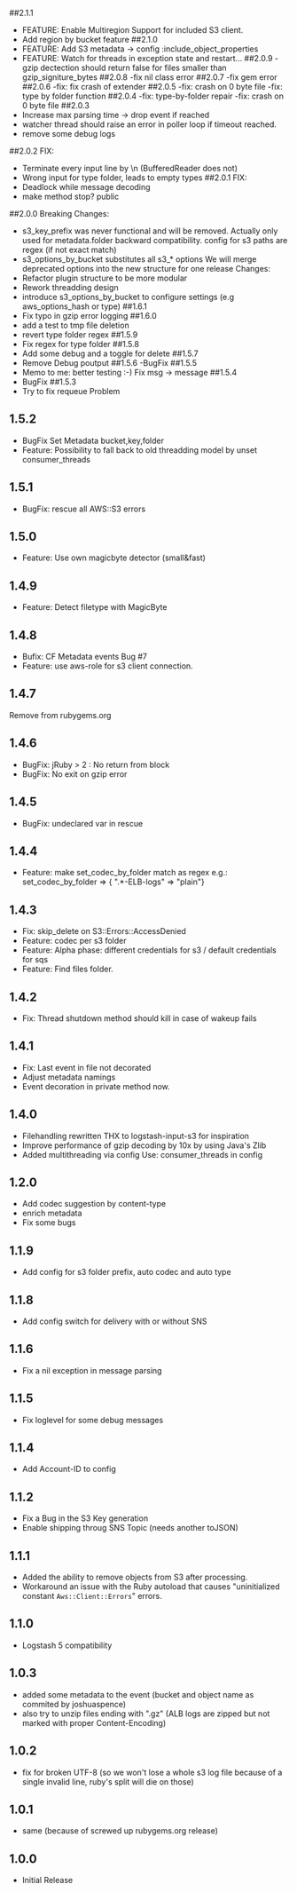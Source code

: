 ##2.1.1
- FEATURE: Enable Multiregion Support for included S3 client.
- Add region by bucket feature
##2.1.0
- FEATURE: Add S3 metadata -> config :include_object_properties
- FEATURE: Watch for threads in exception state and restart...
##2.0.9
-gzip dectection should return false for files smaller than gzip_signiture_bytes
##2.0.8
-fix nil class error
##2.0.7
-fix gem error
##2.0.6
-fix: fix crash of extender
##2.0.5
-fix: crash on 0 byte file
-fix: type by folder function
##2.0.4
-fix: type-by-folder repair
-fix: crash on 0 byte file
##2.0.3
- Increase max parsing time -> drop event if reached
- watcher thread should raise an error in poller loop if timeout reached.
- remove some debug logs

##2.0.2
FIX:
- Terminate every input line by \n (BufferedReader does not)
- Wrong input for type folder, leads to empty types
##2.0.1
FIX:
- Deadlock while message decoding
- make method stop? public

##2.0.0
Breaking Changes:
- s3_key_prefix was never functional and will be removed. Actually only used for metadata.folder backward compatibility.
  config for s3 paths are regex (if not exact match)
- s3_options_by_bucket substitutes all s3_* options
  We will merge deprecated options into the new structure for one release
Changes:
- Refactor plugin structure to be more modular 
- Rework threadding design
- introduce s3_options_by_bucket to configure settings (e.g aws_options_hash or type)
##1.6.1
- Fix typo in gzip error logging
##1.6.0
- add a test to tmp file deletion
- revert type folder regex
##1.5.9
- Fix regex for type folder
##1.5.8
- Add some debug and a toggle for delete
##1.5.7
- Remove Debug poutput
##1.5.6
-BugFix
##1.5.5
- Memo to me: better testing :-) Fix msg -> message
##1.5.4
- BugFix
##1.5.3
- Try to fix requeue Problem
## 1.5.2
- BugFix Set Metadata bucket,key,folder
- Feature: Possibility to fall back to old threadding model by unset consumer_threads
## 1.5.1
- BugFix: rescue all AWS::S3 errors
## 1.5.0
- Feature: Use own magicbyte detector (small&fast)
## 1.4.9
- Feature: Detect filetype with MagicByte 
## 1.4.8
- Bufix: CF Metadata events Bug #7
- Feature: use aws-role for s3 client connection.
## 1.4.7
Remove from rubygems.org
## 1.4.6
- BugFix: jRuby > 2 : No return from block
- BugFix: No exit on gzip error
## 1.4.5
- BugFix: undeclared var in rescue 
## 1.4.4
- Feature: make set_codec_by_folder match as regex
  e.g.: set_codec_by_folder => { ".*-ELB-logs" => "plain"} 
## 1.4.3
- Fix: skip_delete on S3::Errors::AccessDenied
- Feature: codec per s3 folder
- Feature: Alpha phase: different credentials for s3 / default credentials for sqs
- Feature: Find files folder. 
## 1.4.2
- Fix: Thread shutdown method should kill in case of wakeup fails
## 1.4.1
- Fix: Last event in file not decorated
- Adjust metadata namings
- Event decoration in private method now.
## 1.4.0
- Filehandling rewritten THX to logstash-input-s3 for inspiration
- Improve performance of gzip decoding by 10x by using Java's Zlib
- Added multithreading via config Use: consumer_threads in config
## 1.2.0
- Add codec suggestion by content-type
- enrich metadata 
- Fix some bugs
## 1.1.9
- Add config for s3 folder prefix, auto codec and auto type
## 1.1.8
- Add config switch for delivery with or without SNS
## 1.1.6
- Fix a nil exception in message parsing
## 1.1.5
- Fix loglevel for some debug messages
## 1.1.4
- Add Account-ID to config
## 1.1.2
- Fix a Bug in the S3 Key generation
- Enable shipping throug SNS Topic (needs another toJSON)
## 1.1.1
- Added the ability to remove objects from S3 after processing.
- Workaround an issue with the Ruby autoload that causes "uninitialized constant `Aws::Client::Errors`" errors.

## 1.1.0
- Logstash 5 compatibility

## 1.0.3
- added some metadata to the event (bucket and object name as commited by joshuaspence)
- also try to unzip files ending with ".gz" (ALB logs are zipped but not marked with proper Content-Encoding)

## 1.0.2
- fix for broken UTF-8 (so we won't lose a whole s3 log file because of a single invalid line, ruby's split will die on those)

## 1.0.1
- same (because of screwed up rubygems.org release)

## 1.0.0
- Initial Release
